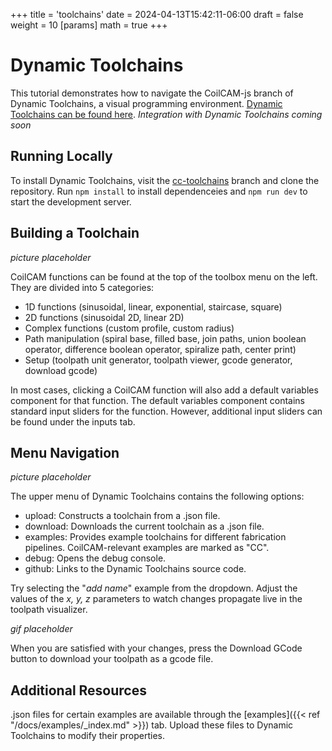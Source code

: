 +++
title = 'toolchains'
date = 2024-04-13T15:42:11-06:00
draft = false
weight = 10
[params]
  math = true
+++


# Dynamic Toolchains
This tutorial demonstrates how to navigate the CoilCAM-js branch of Dynamic Toolchains, a visual programming environment. [Dynamic Toolchains can be found here](https://github.com/machineagency/toolchains).
*Integration with Dynamic Toolchains coming soon*

## Running Locally
To install Dynamic Toolchains, visit the [cc-toolchains](https://github.com/epuzio/cc-toolchains) branch and clone the repository. Run ```npm install``` to install dependenceies and ```npm run dev``` to start the development server.


## Building a Toolchain
*picture placeholder*

CoilCAM functions can be found at the top of the toolbox menu on the left. They are divided into 5 categories: 
- 1D functions (sinusoidal, linear, exponential, staircase, square)
- 2D functions (sinusoidal 2D, linear 2D)
- Complex functions (custom profile, custom radius)
- Path manipulation (spiral base, filled base, join paths, union boolean operator, difference boolean operator, spiralize path, center print)
- Setup (toolpath unit generator, toolpath viewer, gcode generator, download gcode)

In most cases, clicking a CoilCAM function will also add a default variables component for that function. The default variables component contains standard input sliders for the function. However, additional input sliders can be found under the inputs tab.

## Menu Navigation
*picture placeholder*

The upper menu of Dynamic Toolchains contains the following options:

- upload: Constructs a toolchain from a .json file.
- download: Downloads the current toolchain as a .json file.
- examples: Provides example toolchains for different fabrication pipelines. CoilCAM-relevant examples are marked as "CC".
- debug: Opens the debug console.
- github: Links to the Dynamic Toolchains source code.

Try selecting the "*add name*" example from the dropdown. Adjust the values of the *x, y, z* parameters to watch changes propagate live in the toolpath visualizer. 

*gif placeholder*

When you are satisfied with your changes, press the Download GCode button to download your toolpath as a gcode file. 

## Additional Resources
.json files for certain examples are available through the [examples]({{< ref "/docs/examples/_index.md" >}}) tab. Upload these files to Dynamic Toolchains to modify their properties.
